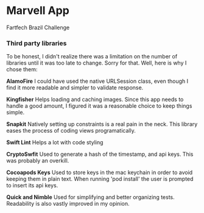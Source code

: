 # Marvell App
Fartfech Brazil Challenge

### **Third party libraries**
To be honest, I didn't realize there was a limitation on the number of libraries
until it was too late to change. Sorry for that. Well, here is why I chose them:

**AlamoFire**
I could have used the native URLSession class,
even though I find it more readable and simpler to validate response.

**Kingfisher**
Helps loading and caching images.
Since this app needs to handle a good amount,
I figured it was a reasonable choice to keep things simple.

**Snapkit**
Natively setting up constraints is a real pain in the neck.
This library eases the process of coding views programatically.

**Swift Lint**
Helps a lot with code styling

**CryptoSwfit**
Used to generate a hash of the timestamp, and api keys.
This was probably an overkill.

**Cocoapods Keys**
Used to store keys in the mac keychain in order to avoid keeping them in plain text.
When running 'pod install' the user is prompted to insert its api keys.

**Quick and Nimble**
Used for simplifying and better organizing tests.
Readability is also vastly improved in my opinion.
